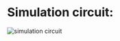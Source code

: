# Simulation circuit:
![simulation circuit](https://user-images.githubusercontent.com/94299225/144248582-f3ecb36e-294c-4545-ab7b-046ca7d54adc.png)

